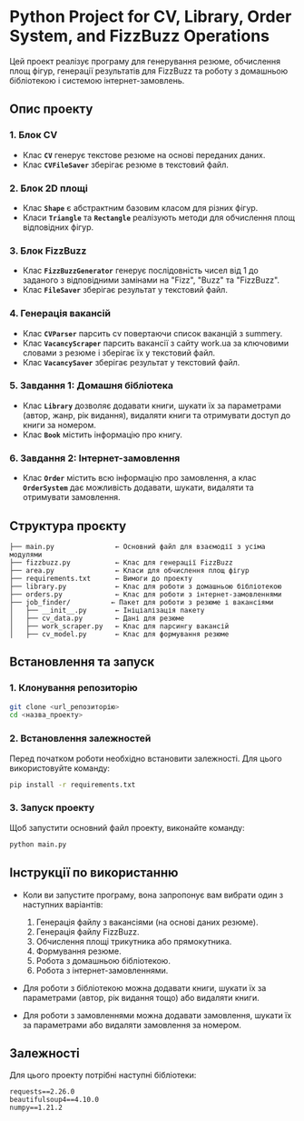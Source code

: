 
# Python Project for CV, Library, Order System, and FizzBuzz Operations

Цей проект реалізує програму для генерування резюме, обчислення площ фігур, генерації результатів для FizzBuzz та роботу з домашньою бібліотекою і системою інтернет-замовлень.

## Опис проекту

### 1. **Блок CV**
- Клас **`CV`** генерує текстове резюме на основі переданих даних.
- Клас **`CVFileSaver`** зберігає резюме в текстовий файл.

### 2. **Блок 2D площі**
- Клас **`Shape`** є абстрактним базовим класом для різних фігур.
- Класи **`Triangle`** та **`Rectangle`** реалізують методи для обчислення площ відповідних фігур.

### 3. **Блок FizzBuzz**
- Клас **`FizzBuzzGenerator`** генерує послідовність чисел від 1 до заданого з відповідними замінами на "Fizz", "Buzz" та "FizzBuzz".
- Клас **`FileSaver`** зберігає результат у текстовий файл.

### 4. **Генерація вакансій**
- Клас **`CVParser`** парсить сv повертаючи список ваканцій з summery.
- Клас **`VacancyScraper`** парсить вакансії з сайту work.ua за ключовими словами з резюме і зберігає їх у текстовий файл.
- Клас **`VacancySaver`** зберігає результат у текстовий файл.

### 5. **Завдання 1: Домашня бібліотека**
- Клас **`Library`** дозволяє додавати книги, шукати їх за параметрами (автор, жанр, рік видання), видаляти книги та отримувати доступ до книги за номером.
- Клас **`Book`** містить інформацію про книгу.

### 6. **Завдання 2: Інтернет-замовлення**
- Клас **`Order`** містить всю інформацію про замовлення, а клас **`OrderSystem`** дає можливість додавати, шукати, видаляти та отримувати замовлення.

## Структура проєкту

```
├── main.py               ← Основний файл для взаємодії з усіма модулями
├── fizzbuzz.py           ← Клас для генерації FizzBuzz
├── area.py               ← Класи для обчислення площ фігур
├── requirements.txt      ← Вимоги до проекту
├── library.py            ← Клас для роботи з домашньою бібліотекою
├── orders.py             ← Клас для роботи з інтернет-замовленнями
├── job_finder/          ← Пакет для роботи з резюме і вакансіями
│   ├── __init__.py       ← Ініціалізація пакету
│   ├── cv_data.py        ← Дані для резюме
│   ├── work_scraper.py   ← Клас для парсингу вакансій
│   ├── cv_model.py       ← Клас для формування резюме
```
## Встановлення та запуск

### 1. Клонування репозиторію

```bash
git clone <url_репозиторію>
cd <назва_проекту>
```

### 2. Встановлення залежностей

Перед початком роботи необхідно встановити залежності. Для цього використовуйте команду:

```bash
pip install -r requirements.txt
```

### 3. Запуск проекту

Щоб запустити основний файл проекту, виконайте команду:

```bash
python main.py
```

## Інструкції по використанню

- Коли ви запустите програму, вона запропонує вам вибрати один з наступних варіантів:
  1. Генерація файлу з вакансіями (на основі даних резюме).
  2. Генерація файлу FizzBuzz.
  3. Обчислення площі трикутника або прямокутника.
  4. Формування резюме.
  5. Робота з домашньою бібліотекою.
  6. Робота з інтернет-замовленнями.

- Для роботи з бібліотекою можна додавати книги, шукати їх за параметрами (автор, рік видання тощо) або видаляти книги.
- Для роботи з замовленнями можна додавати замовлення, шукати їх за параметрами або видаляти замовлення за номером.

## Залежності

Для цього проекту потрібні наступні бібліотеки:

```
requests==2.26.0
beautifulsoup4==4.10.0
numpy==1.21.2
```
